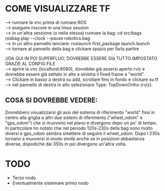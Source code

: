 # COME VISUALIZZARE TF
--> runnare la vnc prima di runnare ROS  
--> eseguire roscore in una tmux session  
--> in un'altra sessione (o nella stessa) runnare la bag: cd src/bags  
					 		  rosbag play --clock --pause robotics.bag  
--> in un altro pannello lanciare: roslaunch first_package launch.launch  
--> tornare al pannello della bag e clickare spazio per farla partire  
  
//DA QUI IN POI SUPERFLUO, DOVREBBE ESSERE GIà TUTTO IMPOSTATO GRAZIE AL CONFIG FILE  
--> aprire la vnc (localhost:8080), dovrebbe già essersi aperto rviz e dovrebbe essere già settato in alto a sinistra il fixed frame a "world".  
--> Clickare in basso a destra su add, scrollare fino in fondo e clickare su tf  
--> nel pannello di destra in alto selezionare Type: TopDownOrtho (rviz).

## COSA SI DOVREBBE VEDERE:
Dovrebbero visualizzarsi gli assi del sistema di riferimento "world" fissi in centro alla griglia e altri due sistemi di riferimento
("wheel_odom" e "gps_odom") che si muovono nel piano e divergono dopo un po' di tempo. 
In particolare ho notato che nel periodo 120s-230s della bag sono molto diversi e gps_odom sembra smettere di seguire il wheel_odom.
Dopo i 230s tornano a muoversi in modo simile anche se in posizioni abbastanza diverse, dopodiché dai 350s in poi divergono un'altra volta.

# TODO
- Terzo nodo
- Eventualmente sistemare primo nodo